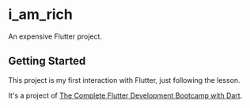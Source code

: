 # i_am_rich

An expensive Flutter project.

## Getting Started

This project is my first interaction with Flutter, just following the lesson.

It's a project of [The Complete Flutter Development Bootcamp with Dart](https://www.udemy.com/course/flutter-bootcamp-with-dart/).
